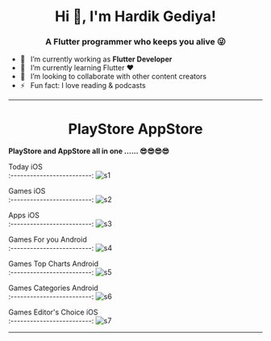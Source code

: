 <h1 align="center"> Hi 👋, I'm Hardik Gediya!</a></h1>
<h3 align="center">A Flutter programmer who keeps you alive 😜</h3>


- 🔭 &ensp;I’m currently working as **Flutter Developer**
- 🌱 &ensp;I’m currently learning Flutter ❤️
- 👯 &ensp;I’m looking to collaborate with other content creators
- ⚡ &ensp;Fun fact: I love reading & podcasts

----------------------------------------------------------------------


<h1 align="center">PlayStore AppStore</a></h1>

**PlayStore and AppStore all in one ...... 😎😎😎😎**


Today iOS   
:-------------------------:
![s1](https://user-images.githubusercontent.com/77672442/173169041-59a65b0f-3366-44d6-890d-8ee06b13ef03.jpg)

Games   iOS   
:-------------------------:
![s2](https://user-images.githubusercontent.com/77672442/173169046-bf007d22-d39c-49ef-947a-37b60789a88b.jpg)

Apps   iOS   
:-------------------------:
![s3](https://user-images.githubusercontent.com/77672442/173169050-94ea4a7c-f041-470d-8f9f-946244bdc50c.jpg)

Games For you Android   
:-------------------------:
![s4](https://user-images.githubusercontent.com/77672442/173169034-3a87dfb1-b179-47fc-ad29-1923eeef013c.jpg)

Games Top Charts Android   
:-------------------------:
![s5](https://user-images.githubusercontent.com/77672442/173169037-ae01f2a1-ad44-48a6-bb4c-323c2f619139.jpg)

Games Categories Android   
:-------------------------:
![s6](https://user-images.githubusercontent.com/77672442/173169038-73d892fc-0c05-47c2-8faa-ff5200bb2a48.jpg)

Games Editor's Choice   iOS   
:-------------------------:
![s7](https://user-images.githubusercontent.com/77672442/173169040-348f0d02-f776-455c-bacf-89e40d8938e0.jpg)



----------------------------------------------------------------------


